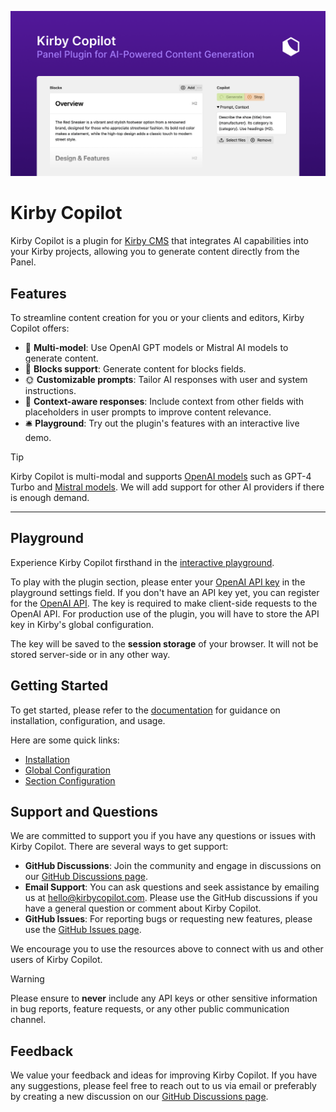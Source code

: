 [![Kirby Copilot Preview](./public/social-card.png)](https://kirbycopilot.com)

# Kirby Copilot

Kirby Copilot is a plugin for [Kirby CMS](https://getkirby.com) that integrates AI capabilities into your Kirby projects, allowing you to generate content directly from the Panel.

## Features

To streamline content creation for you or your clients and editors, Kirby Copilot offers:

- 🦙 **Multi-model**: Use OpenAI GPT models or Mistral AI models to generate content.
- 🧱 **Blocks support**: Generate content for blocks fields.
- 🌞 **Customizable prompts**: Tailor AI responses with user and system instructions.
- 🎀 **Context-aware responses**: Include context from other fields with placeholders in user prompts to improve content relevance.
- 🛎️ **Playground**: Try out the plugin's features with an interactive live demo.

> [!TIP]
> Kirby Copilot is multi-modal and supports [OpenAI models](https://platform.openai.com/docs/models) such as GPT-4 Turbo and [Mistral models](https://mistral.ai/product/). We will add support for other AI providers if there is enough demand.

---

## Playground

Experience Kirby Copilot firsthand in the [interactive playground](https://kirbycopilot.com/playground).

To play with the plugin section, please enter your [OpenAI API key](https://platform.openai.com/api-keys) in the playground settings field. If you don't have an API key yet, you can register for the [OpenAI API](https://platform.openai.com). The key is required to make client-side requests to the OpenAI API. For production use of the plugin, you will have to store the API key in Kirby's global configuration.

The key will be saved to the **session storage** of your browser. It will not be stored server-side or in any other way.

## Getting Started

To get started, please refer to the [documentation](https://kirbycopilot.com/docs/getting-started) for guidance on installation, configuration, and usage.

Here are some quick links:

- [Installation](https://kirbycopilot.com/docs/getting-started/installation)
- [Global Configuration](https://kirbycopilot.com/docs/configuration/global)
- [Section Configuration](https://kirbycopilot.com/docs/configuration/section)

## Support and Questions

We are committed to support you if you have any questions or issues with Kirby Copilot. There are several ways to get support:

- **GitHub Discussions**: Join the community and engage in discussions on our [GitHub Discussions page](https://github.com/johannschopplich/kirby-copilot/discussions).
- **Email Support**: You can ask questions and seek assistance by emailing us at [hello@kirbycopilot.com](mailto:hello@kirbycopilot.com). Please use the GitHub discussions if you have a general question or comment about Kirby Copilot.
- **GitHub Issues**: For reporting bugs or requesting new features, please use the [GitHub Issues page](https://github.com/johannschopplich/kirby-copilot/issues).

We encourage you to use the resources above to connect with us and other users of Kirby Copilot.

> [!WARNING]
> Please ensure to **never** include any API keys or other sensitive information in bug reports, feature requests, or any other public communication channel.

## Feedback

We value your feedback and ideas for improving Kirby Copilot. If you have any suggestions, please feel free to reach out to us via email or preferably by creating a new discussion on our [GitHub Discussions page](https://github.com/johannschopplich/kirby-copilot/discussions).
